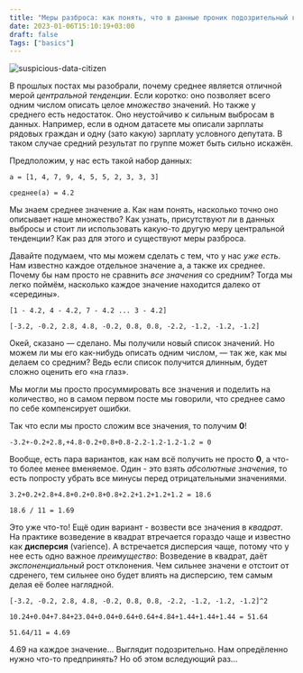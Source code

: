 ```yaml
---
title: "Меры разброса: как понять, что в данные проник подозрительный гражданин?"
date: 2023-01-06T15:10:19+03:00
draft: false
Tags: ["basics"]
---
```


![suspicious-data-citizen](/images/posts/suspicious-citizen.png)

В прошлых постах мы разобрали, почему среднее является отличной мерой *центральной тенденции*. 
Если коротко: оно позволяет всего одним числом описать целое *множество* значений.
Но также у среднего есть недостаток. 
Оно неустойчиво к сильным выбросам в данных. 
Например, если в одном датасете мы описали зарплаты рядовых граждан и одну (зато какую) зарплату условного депутата.
В таком случае средний результат по группе может быть сильно искажён.

Предположим, у нас есть такой набор данных:


```
a = [1, 4, 7, 9, 4, 5, 5, 2, 3, 3, 3]

среднее(а) = 4.2
```

Мы знаем среднее значение а. 
Как нам понять, насколько точно оно описывает наше множество?
Как узнать, присутствуют ли в данных выбросы и стоит ли использовать какую-то другую меру центральной тенденции?
Как раз для этого и существуют меры разброса.

Давайте подумаем, что мы можем сделать с тем, что у нас *уже есть*.
Нам известно каждое отдельное значение а, а также их среднее.
Почему бы нам просто не сравнить *все значения* со средним? Тогда мы легко поймём, насколько каждое значение находится далеко от «середины».

```
[1 - 4.2, 4 - 4.2, 7 - 4.2 ... 3 - 4.2]

[-3.2, -0.2, 2.8, 4.8, -0.2, 0.8, 0.8, -2.2, -1.2, -1.2, -1.2]
```

Окей, сказано — сделано.
Мы получили новый список значений. 
Но можем ли мы его как-нибудь описать одним числом, — так же, как мы делаем со средним?
Ведь если список получится длинным, будет сложно оценить его «на глаз».

Мы могли мы просто просуммировать все значения и поделить на количество, но в самом первом посте мы говорили, что среднее само по себе компенсирует ошибки. 

Так что если мы просто сложим все значения, то получим **0**!

```
-3.2+-0.2+2.8,+4.8-0.2+0.8+0.8-2.2-1.2-1.2-1.2 = 0
```

Вообще, есть пара вариантов, как нам всё получить не просто **0**, а что-то более менее вменяемое.
Один - это взять *абсолютные значения*, то есть попросту убрать все минусы перед отрицательными значениями.

```
3.2+0.2+2.8+4.8+0.2+0.8+0.8+2.2+1.2+1.2+1.2 = 18.6

18.6 / 11 = 1.69
```
Это уже что-то!
Ещё один вариант - возвести все значения в *квадрат*.
На практике возведение в квадрат втречается гораздо чаще и известно как **дисперсия** (varience).
А встречается дисперсия чаще, потому что у нее есть одно важное *преимущество*:
Возведение в квадрат, даёт *экспоненциальный* рост отклонения. 
Чем сильнее значени е отстоит от сдренего, тем сильнее оно будет влиять на дисперсию, тем самым делая её более наглядной.

```
[-3.2, -0.2, 2.8, 4.8, -0.2, 0.8, 0.8, -2.2, -1.2, -1.2, -1.2]^2

10.24+0.04+7.84+23.04+0.04+0.64+0.64+4.84+1.44+1.44+1.44 = 51.64

51.64/11 = 4.69
```

4.69 на каждое значение...
Выглядит подозрительно.
Нам опредёленно нужно что-то предпринять?
Но об этом вследующий раз...
 
